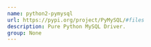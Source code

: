 ```yaml
---
name: python2-pymysql
url: https://pypi.org/project/PyMySQL/#files
description: Pure Python MySQL Driver.
group: None
---
```

